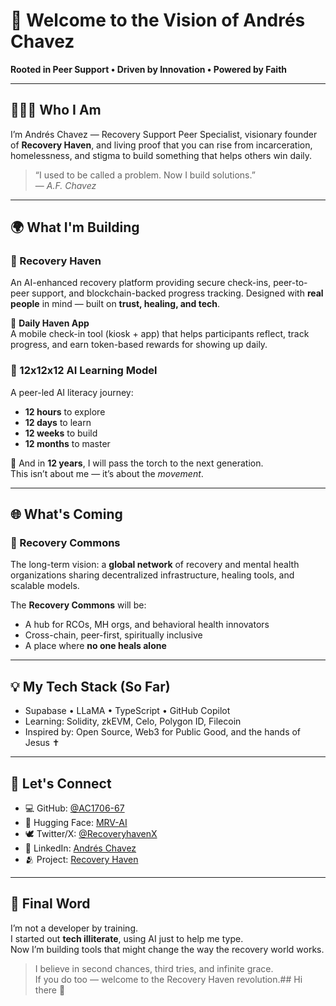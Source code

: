 # 👋 Welcome to the Vision of Andrés Chavez

**Rooted in Peer Support • Driven by Innovation • Powered by Faith**

---

## 🙋🏽‍♂️ Who I Am
I’m Andrés Chavez — Recovery Support Peer Specialist, visionary founder of **Recovery Haven**, and living proof that you can rise from incarceration, homelessness, and stigma to build something that helps others win daily.

> “I used to be called a problem. Now I build solutions.”  
> — *A.F. Chavez*

---

## 🌍 What I'm Building

### 🔹 Recovery Haven
An AI-enhanced recovery platform providing secure check-ins, peer-to-peer support, and blockchain-backed progress tracking. Designed with **real people** in mind — built on **trust, healing, and tech**.

🔹 **Daily Haven App**  
A mobile check-in tool (kiosk + app) that helps participants reflect, track progress, and earn token-based rewards for showing up daily.

### 🔹 12x12x12 AI Learning Model
A peer-led AI literacy journey:
- **12 hours** to explore
- **12 days** to learn
- **12 weeks** to build
- **12 months** to master

📜 And in **12 years**, I will pass the torch to the next generation.  
This isn’t about me — it’s about the *movement*.

---

## 🌐 What's Coming

### 🔸 Recovery Commons
The long-term vision: a **global network** of recovery and mental health organizations sharing decentralized infrastructure, healing tools, and scalable models.

The **Recovery Commons** will be:
- A hub for RCOs, MH orgs, and behavioral health innovators
- Cross-chain, peer-first, spiritually inclusive
- A place where **no one heals alone**

---

## 💡 My Tech Stack (So Far)
- Supabase • LLaMA • TypeScript • GitHub Copilot
- Learning: Solidity, zkEVM, Celo, Polygon ID, Filecoin
- Inspired by: Open Source, Web3 for Public Good, and the hands of Jesus ✝️

---

## 🔗 Let's Connect
- 💻 GitHub: [@AC1706-67](https://github.com/AC1706-67)
- 🧠 Hugging Face: [MRV-AI](https://huggingface.co/MRV-AI)
- 🕊️ Twitter/X: [@RecoveryhavenX](https://twitter.com/RecoveryhavenX)
- 💼 LinkedIn: [Andrés Chavez](https://www.linkedin.com/in/andres-chavez-46a942320)
- 🫂 Project: [Recovery Haven](https://giveth.io/project/recovery-haven-app)

---

## 🙏 Final Word

I’m not a developer by training.  
I started out **tech illiterate**, using AI just to help me type.  
Now I’m building tools that might change the way the recovery world works.

> I believe in second chances, third tries, and infinite grace.  
> If you do too — welcome to the Recovery Haven revolution.## Hi there 👋

<!--
**AC1706-67/AC1706-67** is a ✨ _special_ ✨ repository because its `README.md` (this file) appears on your GitHub profile.

Here are some ideas to get you started:

- 🔭 I’m currently working on ...
- 🌱 I’m currently learning ...
- 👯 I’m looking to collaborate on ...
- 🤔 I’m looking for help with ...
- 💬 Ask me about ...
- 📫 How to reach me: ...
- 😄 Pronouns: ...
- ⚡ Fun fact: ...
-->
